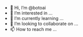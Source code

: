 - 👋 Hi, I’m @botoai
- 👀 I’m interested in ...
- 🌱 I’m currently learning ...
- 💞️ I’m looking to collaborate on ...
- 📫 How to reach me ...

<!---
botoai/botoai is a ✨ special ✨ repository because its `README.md` (this file) appears on your GitHub profile.
You can click the Preview link to take a look at your changes.
--->
